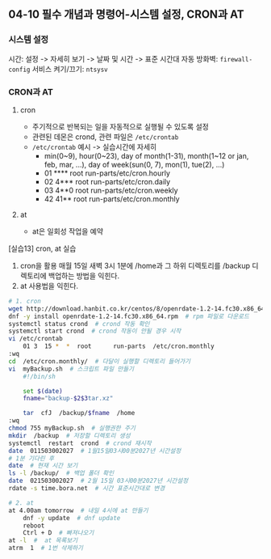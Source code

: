 ## 04-10 필수 개념과 명령어-시스템 설정, CRON과 AT

### 시스템 설정

시간: 설정 -> 자세히 보기 -> 날짜 및 시간 -> 표준 시간대 자동
방화벽: ```firewall-config```
서비스 켜기/끄기: ```ntsysv```

### CRON과 AT

1. cron
   - 주기적으로 반복되는 일을 자동적으로 실행될 수 있도록 설정
   - 관련된 데몬은 crond, 관련 파일은 ```/etc/crontab```
   - ```/etc/crontab``` 예시 -> 실습시간에 자세히
     -  min(0~9), hour(0~23), day of month(1-31), month(1~12 or jan, feb, mar, ...), day of week(sun(0, 7), mon(1), tue(2), ...)
     - 01 **** root run-parts/etc/cron.hourly
     - 02 4*** root run-parts/etc/cron.daily
     - 03 4**0 root run-parts/etc/cron.weekly
     - 42 41** root run-parts/etc/cron.monthly

2. at
   - at은 일회성 작업을 예약

[실습13] cron, at 실습

1. cron을 활용 매월 15일 새벽 3시 1분에 /home과 그 하위 디렉토리를 /backup 디렉토리에 백업하는 방법을 익힌다.
2. at 사용법을 익힌다.

``` bash
# 1. cron
wget http://download.hanbit.co.kr/centos/8/openrdate-1.2-14.fc30.x86_64.rpm  #  시간설정rpm 파일 다운로드(시간을 바꿔 업데이트 됬는지 확인)
dnf -y install openrdate-1.2-14.fc30.x86_64.rpm  # rpm 파일로 다운로드
systemctl status crond  # crond 작동 확인
systemctl start crond  # crond 작동이 안될 경우 시작
vi /etc/crontab
    01 3  15 *  *  root      run-parts  /etc/cron.monthly
:wq
cd  /etc/cron.monthly/  # 다달이 실행할 디렉토리 들어가기
vi  myBackup.sh  # 스크립트 파일 만들기
    #!/bin/sh

    set $(date)
    fname="backup-$2$3tar.xz"

    tar  cfJ  /backup/$fname  /home
:wq
chmod 755 myBackup.sh  # 실행권한 주기
mkdir  /backup  # 저장할 디렉토리 생성
systemctl  restart  crond  # crond 재시작
date  011503002027  # 1월15일03시00분2027년 시간설정
# 1분 기다린 후
date  # 현재 시간 보기
ls -l /backup/  # 백업 폴더 확인
date  021503002027  # 2월 15일 03시00분2027년 시간설정
rdate -s time.bora.net  # 시간 표준시간대로 변경

# 2. at
at 4.00am tomorrow  # 내일 4시에 at 만들기
    dnf -y update  # dnf update
    reboot
    Ctrl + D  # 빠져나오기
at -l  #  at 목록보기
atrm  1  # 1번 삭제하기
```
